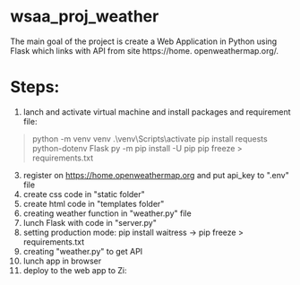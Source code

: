 # wsaa_proj_weather
The main goal of the project is create a Web Application in Python using Flask which links with API from site https://home.
openweathermap.org/.


# Steps:
1) lanch and activate virtual machine and install packages and requirement file:
>python -m venv venv 
> .\venv\Scripts\activate
>pip install requests python-dotenv Flask 
>py -m pip install -U pip 
>pip freeze > requirements.txt


3) register on https://home.openweathermap.org and put api_key  to ".env" file
4) create css code  in  "static folder"
5) create html code in  "templates folder"
6) creating weather function in "weather.py" file
7) lunch Flask with code in "server.py"
8) setting production mode: pip install waitress -> pip freeze > requirements.txt
9) creating "weather.py" to get API
10) lunch app in browser
10) deploy to the web app to Zi: 

